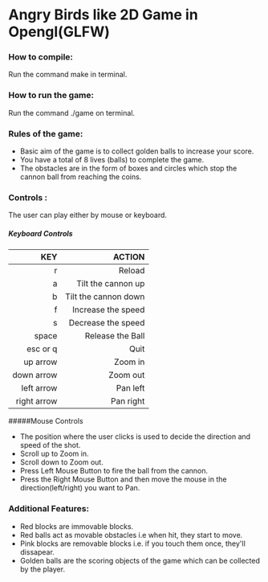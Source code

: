 Angry Birds like 2D Game in Opengl(GLFW)
=================

### How to compile:
Run the command make in terminal.

### How to run the game:
Run the command ./game on terminal.

### Rules of the game:

* Basic aim of the game is to collect golden balls to increase your score.
* You have a total of 8 lives (balls) to complete the game.
* The obstacles are in the form of boxes and circles which stop the cannon ball from reaching the coins.

### Controls :
The user can play either by mouse or keyboard.

##### Keyboard Controls

| KEY | ACTION |
| ---:| ---:|
|r|Reload|
|a|Tilt the cannon up|
|b|Tilt the cannon down|
|f|Increase the speed|
|s|Decrease the speed|
|space|Release the Ball|
|esc or q|Quit|
|up arrow|Zoom in|
|down arrow|Zoom out|
|left arrow|Pan left|
|right arrow|Pan right|


#####Mouse Controls
* The position where the user clicks is used to decide the direction and speed of the shot.
* Scroll up to Zoom in.
* Scroll down to Zoom out.
* Press Left Mouse Button to fire the ball from the cannon.
* Press the Right Mouse Button and then move the mouse in the
direction(left/right) you want to Pan.

### Additional Features:
* Red blocks are immovable blocks.
* Red balls act as movable obstacles i.e when hit, they start to move.
* Pink blocks are removable blocks i.e. if you touch them once, they'll dissapear.
* Golden balls are the scoring objects of the game which can be collected by the player.
